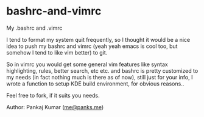 bashrc-and-vimrc
================

My .bashrc and .vimrc

I tend to format my system quit frequently, 
so I thought it would be a nice idea to push my bashrc and vimrc (yeah yeah emacs is cool too, but somehow I tend to like vim better) to git.

So in vimrc you would get some general vim features like syntax highlighting, rules, better search, etc etc.
and bashrc is pretty customized to my needs (in fact nothing much is there as of now), still just for your info, I wrote a function to setup KDE build environment, for obvious reasons..


Feel free to fork, if it suits you needs.

Author: Pankaj Kumar (me@panks.me)

